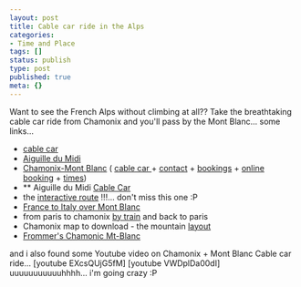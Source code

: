 ```yaml
---
layout: post
title: Cable car ride in the Alps
categories:
- Time and Place
tags: []
status: publish
type: post
published: true
meta: {}
---
```

Want to see the French Alps without climbing at all?? Take the breathtaking cable car ride from Chamonix and you'll pass by the Mont Blanc... some links...

- [cable car](http://www.chamonix.net/english/sightseeing/aiguille_du_midi.htm)
- [Aiguille du Midi](http://en.wikipedia.org/wiki/Aiguille_du_Midi)
- [Chamonix-Mont Blanc](http://www.compagniedumontblanc.fr/) ( [cable car ](http://www.compagniedumontblanc.fr/pages/site_aiguille_midi_1.html)+ [contact](http://www.compagniedumontblanc.fr/pages/contact_1.html) + [bookings](http://www.compagniedumontblanc.fr/pages/reservation_benne_ete_gb.html) + [online booking](http://www.compagniedumontblanc.fr/ycash/index_reservation.php?langue=EN) + [times](http://www.compagniedumontblanc.fr/pages/horaires_ete_gb.html#aiguillemidi))
- \*\* Aiguille du Midi [Cable Car](http://www.compagniedumontblanc.fr/pages/telepherique_aiguille_midi_ete_gb.html)
- the [interactive route](http://www.compagniedumontblanc.fr/plan_aiguilledumidi.php) !!!... don't miss this one :P
- [France to Italy over Mont Blanc](http://www.ricksteves.com/plan/destinations/france/chamonix.htm)
- from paris to chamonix [by train](http://www.guardian.co.uk/travel/2007/dec/16/skiing.snowboarding?page=2) and back to paris
- Chamonix map to download - the mountain [layout](http://skisnowboardeurope.com/chamonix/layout.html)
- [Frommer's Chamonic Mt-Blanc](http://www.frommers.com/destinations/chamonix-montblanc/0610010001.html)

and i also found some Youtube video on Chamonix + Mont Blanc Cable car ride... [youtube EXcsQUjG5fM] [youtube VWDplDa00dI] uuuuuuuuuuuhhhh... i'm going crazy :P
